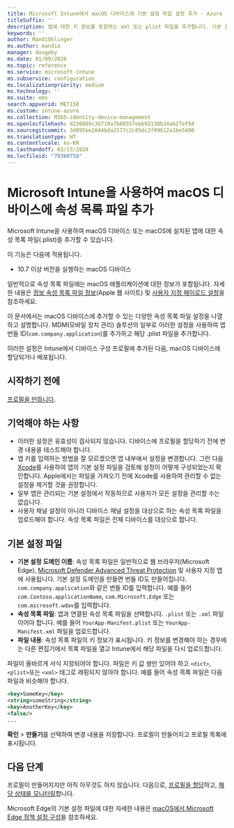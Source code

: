 ```yaml
---
title: Microsoft Intune에서 macOS 디바이스에 기본 설정 파일 설정 추가 - Azure | Microsoft Docs
titleSuffix: ''
description: 앱에 대한 키 정보를 포함하는 xml 또는 plist 파일을 추가합니다. 기본 설정 파일 디바이스 구성 프로필을 사용하여 속성 목록 파일에서 키 정보를 변경하고 macOS 디바이스에 할당합니다.
keywords: ''
author: MandiOhlinger
ms.author: mandia
manager: dougeby
ms.date: 01/09/2020
ms.topic: reference
ms.service: microsoft-intune
ms.subservice: configuration
ms.localizationpriority: medium
ms.technology: ''
ms.suite: ems
search.appverid: MET150
ms.custom: intune-azure
ms.collection: M365-identity-device-management
ms.openlocfilehash: d226888c3d710a7b80357ebb92130b34ab2fef94
ms.sourcegitcommit: 3d895be2844bda2177c2c85dc2f09612a1be5490
ms.translationtype: HT
ms.contentlocale: ko-KR
ms.lasthandoff: 03/13/2020
ms.locfileid: "79360758"
---
```

# <a name="add-a-property-list-file-to-macos-devices-using-microsoft-intune"></a>Microsoft Intune을 사용하여 macOS 디바이스에 속성 목록 파일 추가

Microsoft Intune을 사용하여 macOS 디바이스 또는 macOS에 설치된 앱에 대한 속성 목록 파일(.plist)을 추가할 수 있습니다.

이 기능은 다음에 적용됩니다.

- 10.7 이상 버전을 실행하는 macOS 디바이스

일반적으로 속성 목록 파일에는 macOS 애플리케이션에 대한 정보가 포함됩니다. 자세한 내용은 [정보 속성 목록 파일 정보](https://developer.apple.com/library/archive/documentation/General/Reference/InfoPlistKeyReference/Articles/AboutInformationPropertyListFiles.html)(Apple 웹 사이트) 및 [사용자 지정 페이로드 설정](https://support.apple.com/guide/mdm/custom-mdm9abbdbe7/1/web/1)을 참조하세요.

이 문서에서는 macOS 디바이스에 추가할 수 있는 다양한 속성 목록 파일 설정을 나열하고 설명합니다. MDM(모바일 장치 관리) 솔루션의 일부로 이러한 설정을 사용하여 앱 번들 ID(`com.company.application`)를 추가하고 해당 .plist 파일을 추가합니다.

이러한 설정은 Intune에서 디바이스 구성 프로필에 추가된 다음, macOS 디바이스에 할당되거나 배포됩니다.

## <a name="before-you-begin"></a>시작하기 전에

[프로필을 만듭니다](device-profile-create.md).

## <a name="what-you-need-to-know"></a>기억해야 하는 사항

- 이러한 설정은 유효성이 검사되지 않습니다. 디바이스에 프로필을 할당하기 전에 변경 내용을 테스트해야 합니다.
- 앱 키를 입력하는 방법을 잘 모르겠으면 앱 내부에서 설정을 변경합니다. 그런 다음 [Xcode](https://developer.apple.com/xcode/)를 사용하여 앱의 기본 설정 파일을 검토해 설정이 어떻게 구성되었는지 확인합니다. Apple에서는 파일을 가져오기 전에 Xcode를 사용하여 관리할 수 없는 설정을 제거할 것을 권장합니다.
- 일부 앱은 관리되는 기본 설정에서 작동하므로 사용자가 모든 설정을 관리할 수는 없습니다.
- 사용자 채널 설정이 아니라 디바이스 채널 설정을 대상으로 하는 속성 목록 파일을 업로드해야 합니다. 속성 목록 파일은 전체 디바이스를 대상으로 합니다.

## <a name="preference-file"></a>기본 설정 파일

- **기본 설정 도메인 이름**: 속성 목록 파일은 일반적으로 웹 브라우저(Microsoft Edge), [Microsoft Defender Advanced Threat Protection](https://docs.microsoft.com/windows/security/threat-protection/microsoft-defender-atp/microsoft-defender-atp-mac) 및 사용자 지정 앱에 사용됩니다. 기본 설정 도메인을 만들면 번들 ID도 만들어집니다. `com.company.application`와 같은 번들 ID를 입력합니다. 예를 들어 `com.Contoso.applicationName`, `com.Microsoft.Edge` 또는 `com.microsoft.wdav`를 입력합니다.
- **속성 목록 파일**: 앱과 연결된 속성 목록 파일을 선택합니다. `.plist` 또는 `.xml` 파일이어야 합니다. 예를 들어 `YourApp-Manifest.plist` 또는 `YourApp-Manifest.xml` 파일을 업로드합니다.
- **파일 내용**: 속성 목록 파일의 키 정보가 표시됩니다. 키 정보를 변경해야 하는 경우에는 다른 편집기에서 목록 파일을 열고 Intune에서 해당 파일을 다시 업로드합니다.

파일이 올바르게 서식 지정되어야 합니다. 파일은 키 값 쌍만 있어야 하고 `<dict>`, `<plist>`또는 `<xml>` 태그로 래핑되지 않아야 합니다. 예를 들어 속성 목록 파일은 다음 파일과 비슷해야 합니다.

```xml
<key>SomeKey</key>
<string>someString</string>
<key>AnotherKey</key>
<false/>
...
```

**확인** > **만들기**를 선택하여 변경 내용을 저장합니다. 프로필이 만들어지고 프로필 목록에 표시됩니다.

## <a name="next-steps"></a>다음 단계

프로필이 만들어지지만 아직 아무것도 하지 않습니다. 다음으로, [프로필을 할당](device-profile-assign.md)하고, [해당 상태를 모니터링](device-profile-monitor.md)합니다.

Microsoft Edge의 기본 설정 파일에 대한 자세한 내용은 [macOS에서 Microsoft Edge 정책 설정 구성](https://docs.microsoft.com/deployedge/configure-microsoft-edge-on-mac)을 참조하세요.
